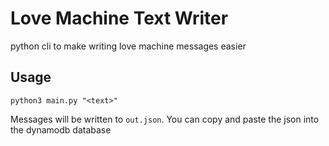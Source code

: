 # Love Machine Text Writer

python cli to make writing love machine messages easier

## Usage

`python3 main.py "<text>"`

Messages will be written to `out.json`. You can copy and paste the json into the dynamodb database

